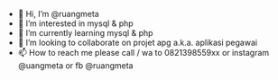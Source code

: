 - 👋 Hi, I’m @ruangmeta
- 👀 I’m interested in mysql & php
- 🌱 I’m currently learning mysql & php
- 💞️ I’m looking to collaborate on projet apg a.k.a. aplikasi pegawai
- 📫 How to reach me please call / wa to 0821398559xx or instagram @uangmeta or fb @ruangmeta

<!---
ruangmeta/ruangmeta is a ✨ special ✨ repository because its `README.md` (this file) appears on your GitHub profile.
You can click the Preview link to take a look at your changes.
--->
